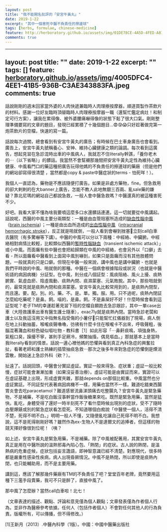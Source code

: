 ```yaml
---
layout: post
title: "我不能開名批評的「安宮牛黃丸」"
date: 2019-1-22
excerpt: "其中一個害死中醫不負責任的擦邊球"
tags: [herbs, formulae, chinese-medicine]
feature: http://herboratory.github.io/assets/img/01DE78CE-4A5D-4FED-A815-0D9FC3C60079.jpeg
comments: true
---
```



---
layout: post
title: ""
date: 2019-1-22
excerpt: ""
tags: []
feature: [herboratory.github.io](https://github.com/herboratory/herboratory.github.io)/[assets](https://github.com/herboratory/herboratory.github.io/tree/master/assets)/[img](https://github.com/herboratory/herboratory.github.io/tree/master/assets/img)/4005DFC4-4EE1-41B5-936B-C3AE343883FA.jpeg
comments: true
--

話說剛剛的週末回家當外婆的人肉快遞兼臨時人肉理療按摩器，順道買製作茶飲片的材料。感謝一位好友臨時頂替臨時人肉理療按摩器一職（還幫忙鑑定病灶！和制定可行方案），讓我在累得像、被外婆腰痛嚇得像的狀態下鬆了很大口氣。剛剛整理準備要寫的文章的題目，發現已經累積了十幾個題目...😨😰😱只好趁著做完第一炮茶飲片的空檔，快速的寫一篇。

話說每次過關，總會看到有安宮牛黃丸的廣告；有時候在巴士車身廣告也會看到。廣告上，安宮牛黃丸號稱養心、安神、維持心臟健康之類的論調。每次看到這廣告，想起見習在急診混時出車的中風病人，我就忍不住literally幹譙，「養你老木的⋯（以下省略）」的髒話。我當然不會幫襯那幾間把安宮牛黃丸定性為維持心臟健康、中風看門口的藥這種把廣告玩得他媽的不負責任的擦邊球的藥廠（但是他們的網站卻寫得很清楚 ，當然都是copy & paste中醫症狀的terms - 怕死咩！）。

我個人一直認為，藥物是不應該隨便打廣告。如果是非處方藥物，fine。但急救用的卻大剌剌的在大banner上廣告，怎能不教人此地無銀三百兩、亂sale藥的嫌疑？靠北尼瑪的網站自己都說急救，一般人會中醫急救嗎？中醫還真的被這種害死不少。

好吧。我看大家不懂為啥我要噴這麼多口水還髒話連連。這一切就要從中風講起。話說呢，西醫的中風主要分兩類型：一種是由血管阻塞所造成的[缺血性腦中風](https://zh.m.wikipedia.org/w/index.php?title=Brain_ischemia&action=edit&redlink=1)（[brain ischemia](https://en.wikipedia.org/wiki/brain_ischemia)）；一種是由出血所造成的[出血性腦中風](https://zh.m.wikipedia.org/w/index.php?title=Intracranial_hemorrhagic_stroke&action=edit&redlink=1)（[intracranial hemorrhagic stroke](https://en.wikipedia.org/wiki/intracranial_hemorrhagic_stroke)），反正就是啪就倒，一般人看到會嚇到挫塞💩立刻call白車去醫院（有多驚嚇等下講）。中醫的中風可以分以下兩種：中經絡、中臟腑。中經絡相對病情比較輕，比較類似西醫的[暫時性腦缺血](https://zh.m.wikipedia.org/wiki/%E6%9A%AB%E6%99%82%E6%80%A7%E8%85%A6%E7%BC%BA%E8%A1%80)（transient ischemic attack）」或小中風。而面癱有些中醫也會把給歸類在中風的中經絡，也會另外以「口僻」去看 - 所以面癱看中醫看到上面寫中風別嚇到，如果只是面癱而沒有其他肢體問題，一般就真的只是口僻。但現在中醫一般來說，講中風也是講中臟腑 - 也就是我們平時說的中風、啪就倒的那種。中醫在一個病會根據階段或狀況（也就是中醫術語的病因病機）分証型。在中風，則分成八個証型：風痰阻絡、風火上擾、痰熱腑實、氣虛血瘀、陰虛風動、痰熱內閉、痰濕蒙塞、元氣敗脫。其中，那些啪就倒的，最常見就是痰熱內閉和痰濕蒙塞。安宮牛黃丸比較常用到的，是痰熱內閉型，而且還。要。配。別。的。藥。不。是。單。獨。服。用。只不過呢，痰熱內閉証怎麼給吃藥呢？是鼻。飼。喵的，是鼻。飼。不是鼻屎好不好！什麼時候會看到這証型呢？老子TM的幸運趁著見習下班的空檔自願跑去急診跟診，其中一單case出車（大陸救護車出車有醫生護士隨車），exac7ly就是痰熱內閉。當時急診老闆和護士以及我這沒用又中指無名指受傷的小薯仔🥔只能幫忙扛儀器到了現場，病人倒在地上抖動抽蓄，喉嚨痰聲嚕嚕，彷彿有什麼卡住在喉嚨卡不出來，呼吸聲粗，後腦混著灘血和棕色疑似嘔吐物 - 教科書［1］如此形容「⋯鼻鼾痰鳴，項強身熱，氣粗口臭，躁擾不寧，甚則手足厥冷，頻繁抽搐，偶見嘔血。」那就基本上是當時我literally看到的情景。話說一邊心裡他媽的恐懼與看到真正內科急症的興奮拉扯，看著老師和護士熟練的插管抽痰急救⋯那次之後多年來對急症的恐懼倒是煙消雲散，開始迷上急診外科（欸？）。

扯遠了。話說回頭，中醫會分實証虛証。實証一般來得急、症狀重；虛証一般比較慢，症狀可能會漸漸加重（如果沒妥善治療）。虛証可能是由實証而來，實證可以在虛証基礎上出現，形成虛實夾雜，那就depends on那個比較重。中風當然也分虛証實証。不同証型代表著病因病機不一樣，用藥也當然不一樣。難道吃錯東西腸胃炎會去吃paracetamol？難道感冒流鼻涕頭痛去吃整腸丸？安宮牛黃丸是緊急藥物，不是補藥，不是吃白飯沒事幹當作飯後糖果來吃。既然是緊急用藥，當然是猛快。亂吃，身體受得了還好一時半刻死不了看什麼時候出現別的症狀，受不了隨時血壓爆錶或別的緊急症狀看怎麼死。不知道哪個白痴說「中醫使一個人，活得不清不楚，死得不明不白。」明明一般人不懂，又隨便亂吃讓自己死得不明不白。我想說，這不是死得剛剛好嗎？雖然作為ex-生物人不是達爾文的追捧者，但這樣的物競天擇好像很到位呢！（咦？

如上述，安宮牛黃丸是緊急用藥，不是補藥。除了中風被配著用，其實安宮牛黃丸真正是用在中醫所說的溫熱邪毒內陷心包、「熱閉」的症狀。古人說的熱閉，是溫熱病的危重症候，症狀包括妄言譫語，即神智意識已經不清楚。對應現代，很多時都是嚴重性感染性疾病，病人出現昏厥情況。中風不是熱閉，所以即使是痰熱內閉，也只能輔助用，而不是主要用藥。

講到這，應該了解那幾件藥廠有TM的不負責任了吧？堂堂百年老牌，竟然要用這種下三濫手段賣藥，我可不只是醉了，直接中風了。

那中風了怎麼辦？當然call白車啦！北七！

（文章表達的描述、觀點、評論和意見僅為個人觀點；文章發表僅為作者個人行為，並非作為醫療參考依據。任何人（包括作者個人）不會對任何其他人的行為負責。版權所有，可以傳播，但不得修改。）

[1]王新月（2013）.中醫內科學（1版）。中國：中國中醫藥出版社
